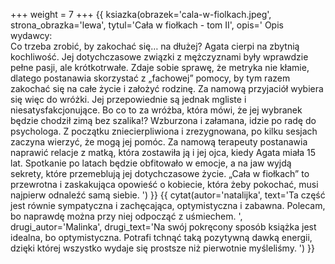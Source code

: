 +++
weight = 7
+++
{{ ksiazka(obrazek='cala-w-fiolkach.jpeg', strona_obrazka='lewa', tytul='Cała w fiołkach - tom II', opis='
Opis wydawcy:<br/>
Co trzeba zrobić, by zakochać się… na dłużej? Agata cierpi na zbytnią kochliwość. Jej dotychczasowe związki z mężczyznami były wprawdzie pełne pasji, ale krótkotrwałe. Zdaje sobie sprawę, że metryka nie kłamie, dlatego postanawia skorzystać z „fachowej” pomocy, by tym razem zakochać się na całe życie i założyć rodzinę. Za namową przyjaciół wybiera się więc do wróżki. Jej przepowiednie są jednak mgliste i niesatysfakcjonujące. Bo co to za wróżba, która mówi, że jej wybranek będzie chodził zimą bez szalika!? Wzburzona i załamana, idzie po radę do psychologa. Z początku zniecierpliwiona i zrezygnowana, po kilku sesjach zaczyna wierzyć, że mogą jej pomóc. Za namową terapeuty postanawia naprawić relacje z matką, która zostawiła ją i jej ojca, kiedy Agata miała 15 lat. Spotkanie po latach będzie obfitowało w emocje, a na jaw wyjdą sekrety, które przemeblują jej dotychczasowe życie. „Cała w fiołkach” to przewrotna i zaskakująca opowieść o kobiecie, która żeby pokochać, musi najpierw odnaleźć samą siebie.
') }}
{{ cytat(autor='natalijka', text='Ta część jest równie sympatyczna i zachęcająca, optymistyczna i zabawna. Polecam, bo naprawdę można przy niej odpocząć z uśmiechem. ', drugi_autor='Malinka', drugi_text='Na swój pokręcony sposób książka jest idealna, bo optymistyczna. Potrafi tchnąć taką pozytywną dawką energii, dzięki której wszystko wydaje się prostsze niż pierwotnie myśleliśmy. ') }}
